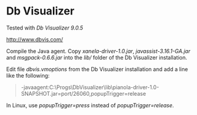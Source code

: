 Db Visualizer
=============

Tested with *Db Visualizer 9.0.5*

http://www.dbvis.com/

Compile the Java agent. Copy *xanela-driver-1.0.jar*, *javassist-3.16.1-GA.jar* and *msgpack-0.6.6.jar* into the *lib/* folder of the Db Visualizer installation.

Edit file *dbvis.vmoptions* from the Db Visualizer installation and add a line like the following:

> -javaagent:C:\Progs\DbVisualizer\lib\pianola-driver-1.0-SNAPSHOT.jar=port/26060,popupTrigger=release

In Linux, use *popupTrigger=press* instead of *popupTrigger=release*.


